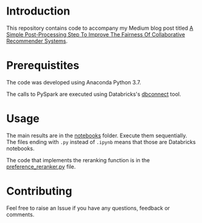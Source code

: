 # Introduction
This repository contains code to accompany my Medium blog post titled [A Simple Post-Processing Step To Improve The Fairness Of Collaborative Recommender Systems](https://medium.com/@_init_/a-simple-post-processing-step-to-improve-the-fairness-of-collaborative-recommender-systems-4cfbdb47c4ea).

# Prerequistites
The code was developed using Anaconda Python 3.7. 

The calls to PySpark are executed using Databricks's [dbconnect](https://docs.databricks.com/dev-tools/databricks-connect.html) tool.

# Usage
The main results are in the [notebooks](./notebooks) folder. Execute them sequentially. The files ending with `.py` instead of `.ipynb` means that
those are Databricks notebooks.

The code that implements the reranking function is in the [preference_reranker.py](./src/preference_reranker.py) file.

# Contributing
Feel free to raise an Issue if you have any questions, feedback or comments.
